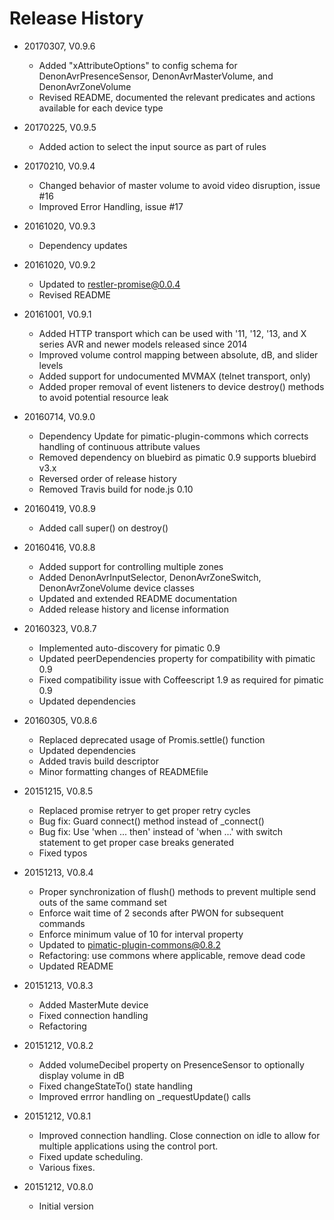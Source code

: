 # Release History

* 20170307, V0.9.6
    * Added "xAttributeOptions" to config schema for DenonAvrPresenceSensor, DenonAvrMasterVolume, 
      and DenonAvrZoneVolume
    * Revised README, documented the relevant predicates and actions available for each device type 
    
* 20170225, V0.9.5
    * Added action to select the input source as part of rules
    
* 20170210, V0.9.4
    * Changed behavior of master volume to avoid video disruption, issue #16 
    * Improved Error Handling, issue #17
    
* 20161020, V0.9.3
    * Dependency updates
    
* 20161020, V0.9.2
    * Updated to restler-promise@0.0.4
    * Revised README
    
* 20161001, V0.9.1
    * Added HTTP transport which can be used with '11, '12, '13, and X series AVR and newer models released since 2014
    * Improved volume control mapping between absolute, dB, and slider levels
    * Added support for undocumented MVMAX (telnet transport, only)
    * Added proper removal of event listeners to device destroy() methods to avoid potential resource leak
    
* 20160714, V0.9.0
    * Dependency Update for pimatic-plugin-commons which corrects handling of continuous attribute values
    * Removed dependency on bluebird as pimatic 0.9 supports bluebird v3.x
    * Reversed order of release history
    * Removed Travis build for node.js 0.10
    
* 20160419, V0.8.9
    * Added call super() on destroy()
    
* 20160416, V0.8.8
    * Added support for controlling multiple zones
    * Added DenonAvrInputSelector, DenonAvrZoneSwitch, DenonAvrZoneVolume device classes
    * Updated and extended README documentation
    * Added release history and license information

* 20160323, V0.8.7
    * Implemented auto-discovery for pimatic 0.9
    * Updated peerDependencies property for compatibility with pimatic 0.9
    * Fixed compatibility issue with Coffeescript 1.9 as required for pimatic 0.9
    * Updated dependencies

* 20160305, V0.8.6
    * Replaced deprecated usage of Promis.settle() function
    * Updated dependencies
    * Added travis build descriptor
    * Minor formatting changes of READMEfile

* 20151215, V0.8.5
    * Replaced promise retryer to get proper retry cycles
    * Bug fix: Guard connect() method instead of _connect()
    * Bug fix: Use 'when ... then' instead of 'when ...' with switch statement to get proper case breaks generated
    * Fixed typos

* 20151213, V0.8.4
    * Proper synchronization of flush() methods to prevent multiple send outs of the same command set
    * Enforce wait time of 2 seconds after PWON for subsequent commands
    * Enforce minimum value of 10 for interval property
    * Updated to pimatic-plugin-commons@0.8.2
    * Refactoring: use commons where applicable, remove dead code
    * Updated README

* 20151213, V0.8.3
    * Added MasterMute device
    * Fixed connection handling
    * Refactoring

* 20151212, V0.8.2
    * Added volumeDecibel property on PresenceSensor to optionally display volume in dB
    * Fixed changeStateTo() state handling
    * Improved errror handling on _requestUpdate() calls

* 20151212, V0.8.1
    * Improved connection handling. Close connection on idle to allow for multiple applications using the control port.
    * Fixed update scheduling.
    * Various fixes.

* 20151212, V0.8.0
    * Initial version